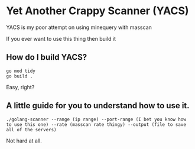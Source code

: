 # Yet Another Crappy Scanner (YACS)
YACS is my poor attempt on using minequery with masscan

If you ever want to use this thing then build it

## How do I build YACS?
```
go mod tidy
go build .
```
Easy, right?

## A little guide for you to understand how to use it.
```
./golang-scanner --range (ip range) --port-range (I bet you know how to use this one) --rate (masscan rate thingy) --output (file to save all of the servers)
```
Not hard at all.
